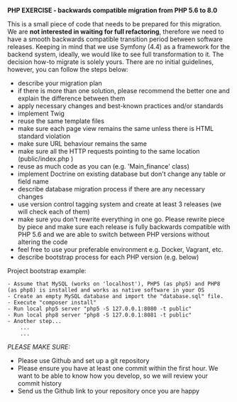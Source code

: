 **PHP EXERCISE - backwards compatible migration from PHP 5.6 to 8.0**

This is a small piece of code that needs to be prepared for this migration. We are **not interested in waiting for full
refactoring**, therefore we need to have a smooth backwards compatible transition period between software releases.
Keeping in mind that we use Symfony (4.4) as a framework for the backend system, ideally, we would like to see full
transformation to it. The decision how-to migrate is solely yours. There are no initial guidelines, however, you can
follow the steps below:

- describe your migration plan
- if there is more than one solution, please recommend the better one and explain the difference between them
- apply necessary changes and best-known practices and/or standards
- implement Twig
- reuse the same template files
- make sure each page view remains the same unless there is HTML standard violation
- make sure URL behaviour remains the same
- make sure all the HTTP requests pointing to the same location (public/index.php )
- reuse as much code as you can (e.g. 'Main_finance' class)
- implement Doctrine on existing database but don't change any table or field name
- describe database migration process if there are any necessary changes
- use version control tagging system and create at least 3 releases (we will check each of them)
- make sure you don't rewrite everything in one go. Please rewrite piece by piece and make sure each release is fully
  backwards compatible with PHP 5.6 and we are able to switch between PHP versions without altering the code
- feel free to use your preferable environment e.g. Docker, Vagrant, etc.
- describe bootstrap process for each PHP version (e.g. below)

Project bootstrap example:

```
- Assume that MySQL (works on 'localhost'), PHP5 (as php5) and PHP8 (as php8) is installed and works as native software in your OS
- Create an empty MySQL database and import the "database.sql" file.
- Execute "composer install"
- Run local php5 server "php5 -S 127.0.0.1:8080 -t public"
- Run local php8 server "php8 -S 127.0.0.1:8081 -t public"
- Another step...
    ...
    ...

```

_PLEASE MAKE SURE:_

- Please use Github and set up a git repository
- Please ensure you have at least one commit within the first hour. We want to be able to know how you develop, so we
  will review your commit history
- Send us the Github link to your repository once you are happy
